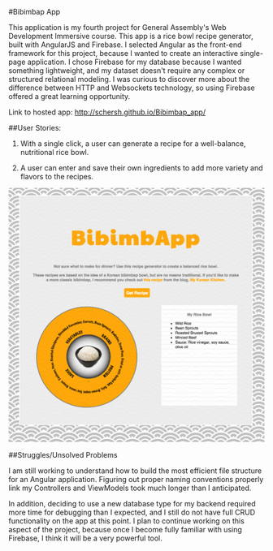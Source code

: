 #Bibimbap App

This application is my fourth project for General Assembly's Web Development Immersive course. This app is a rice bowl recipe generator, built with AngularJS and Firebase. I selected Angular as the front-end framework for this project, because I wanted to create an interactive single-page application. I chose Firebase for my database because I wanted something lightweight, and my dataset doesn't require any complex or structured relational modeling. I was curious to discover more about the difference between HTTP and Websockets technology, so using Firebase offered a great learning opportunity.

Link to hosted app: http://schersh.github.io/Bibimbap_app/

##User Stories:


1. With a single click, a user can generate a recipe for a well-balance, nutritional rice bowl.

2. A user can enter and save their own ingredients to add more variety and flavors to the recipes.


![app screenshot](/css/img/screenshotFinal.png)


##Struggles/Unsolved Problems

I am still working to understand how to build the most efficient file structure for an Angular application. Figuring out proper naming conventions properly link my Controllers and ViewModels took much longer than I anticipated.

In addition, deciding to use a new database type for my backend required more time for debugging than I expected, and I still do not have full CRUD functionality on the app at this point. I plan to continue working on this aspect of the project, because once I become fully familiar with using Firebase, I think it will be a very powerful tool.
